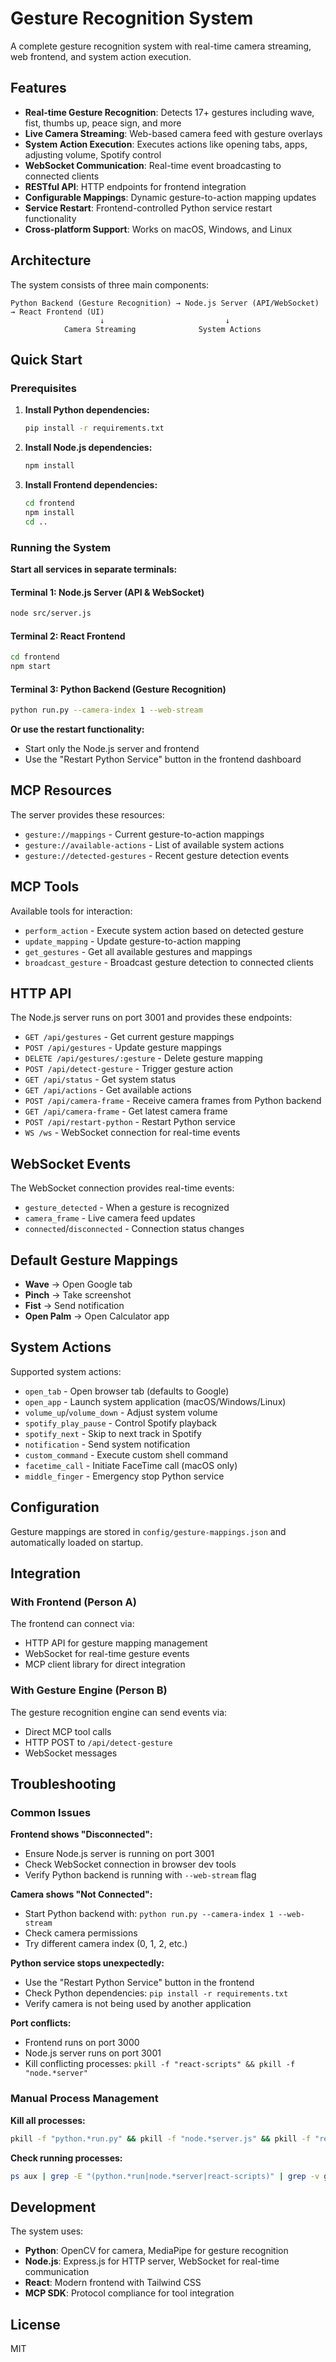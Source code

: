 # Gesture Recognition System

A complete gesture recognition system with real-time camera streaming, web frontend, and system action execution.

## Features

- **Real-time Gesture Recognition**: Detects 17+ gestures including wave, fist, thumbs up, peace sign, and more
- **Live Camera Streaming**: Web-based camera feed with gesture overlays
- **System Action Execution**: Executes actions like opening tabs, apps, adjusting volume, Spotify control
- **WebSocket Communication**: Real-time event broadcasting to connected clients
- **RESTful API**: HTTP endpoints for frontend integration
- **Configurable Mappings**: Dynamic gesture-to-action mapping updates
- **Service Restart**: Frontend-controlled Python service restart functionality
- **Cross-platform Support**: Works on macOS, Windows, and Linux

## Architecture

The system consists of three main components:

```
Python Backend (Gesture Recognition) → Node.js Server (API/WebSocket) → React Frontend (UI)
                    ↓                           ↓
            Camera Streaming              System Actions
```

## Quick Start

### Prerequisites

1. **Install Python dependencies:**
   ```bash
   pip install -r requirements.txt
   ```

2. **Install Node.js dependencies:**
   ```bash
   npm install
   ```

3. **Install Frontend dependencies:**
   ```bash
   cd frontend
   npm install
   cd ..
   ```

### Running the System

**Start all services in separate terminals:**

#### Terminal 1: Node.js Server (API & WebSocket)
```bash
node src/server.js
```

#### Terminal 2: React Frontend
```bash
cd frontend
npm start
```

#### Terminal 3: Python Backend (Gesture Recognition)
```bash
python run.py --camera-index 1 --web-stream
```

**Or use the restart functionality:**
- Start only the Node.js server and frontend
- Use the "Restart Python Service" button in the frontend dashboard

## MCP Resources

The server provides these resources:

- `gesture://mappings` - Current gesture-to-action mappings
- `gesture://available-actions` - List of available system actions
- `gesture://detected-gestures` - Recent gesture detection events

## MCP Tools

Available tools for interaction:

- `perform_action` - Execute system action based on detected gesture
- `update_mapping` - Update gesture-to-action mapping
- `get_gestures` - Get all available gestures and mappings
- `broadcast_gesture` - Broadcast gesture detection to connected clients

## HTTP API

The Node.js server runs on port 3001 and provides these endpoints:

- `GET /api/gestures` - Get current gesture mappings
- `POST /api/gestures` - Update gesture mappings
- `DELETE /api/gestures/:gesture` - Delete gesture mapping
- `POST /api/detect-gesture` - Trigger gesture action
- `GET /api/status` - Get system status
- `GET /api/actions` - Get available actions
- `POST /api/camera-frame` - Receive camera frames from Python backend
- `GET /api/camera-frame` - Get latest camera frame
- `POST /api/restart-python` - Restart Python service
- `WS /ws` - WebSocket connection for real-time events

## WebSocket Events

The WebSocket connection provides real-time events:

- `gesture_detected` - When a gesture is recognized
- `camera_frame` - Live camera feed updates
- `connected`/`disconnected` - Connection status changes

## Default Gesture Mappings

- **Wave** → Open Google tab
- **Pinch** → Take screenshot
- **Fist** → Send notification
- **Open Palm** → Open Calculator app

## System Actions

Supported system actions:

- `open_tab` - Open browser tab (defaults to Google)
- `open_app` - Launch system application (macOS/Windows/Linux)
- `volume_up`/`volume_down` - Adjust system volume
- `spotify_play_pause` - Control Spotify playback
- `spotify_next` - Skip to next track in Spotify
- `notification` - Send system notification
- `custom_command` - Execute custom shell command
- `facetime_call` - Initiate FaceTime call (macOS only)
- `middle_finger` - Emergency stop Python service

## Configuration

Gesture mappings are stored in `config/gesture-mappings.json` and automatically loaded on startup.

## Integration

### With Frontend (Person A)
The frontend can connect via:
- HTTP API for gesture mapping management
- WebSocket for real-time gesture events
- MCP client library for direct integration

### With Gesture Engine (Person B)
The gesture recognition engine can send events via:
- Direct MCP tool calls
- HTTP POST to `/api/detect-gesture`
- WebSocket messages

## Troubleshooting

### Common Issues

**Frontend shows "Disconnected":**
- Ensure Node.js server is running on port 3001
- Check WebSocket connection in browser dev tools
- Verify Python backend is running with `--web-stream` flag

**Camera shows "Not Connected":**
- Start Python backend with: `python run.py --camera-index 1 --web-stream`
- Check camera permissions
- Try different camera index (0, 1, 2, etc.)

**Python service stops unexpectedly:**
- Use the "Restart Python Service" button in the frontend
- Check Python dependencies: `pip install -r requirements.txt`
- Verify camera is not being used by another application

**Port conflicts:**
- Frontend runs on port 3000
- Node.js server runs on port 3001
- Kill conflicting processes: `pkill -f "react-scripts" && pkill -f "node.*server"`

### Manual Process Management

**Kill all processes:**
```bash
pkill -f "python.*run.py" && pkill -f "node.*server.js" && pkill -f "react-scripts"
```

**Check running processes:**
```bash
ps aux | grep -E "(python.*run|node.*server|react-scripts)" | grep -v grep
```

## Development

The system uses:
- **Python**: OpenCV for camera, MediaPipe for gesture recognition
- **Node.js**: Express.js for HTTP server, WebSocket for real-time communication
- **React**: Modern frontend with Tailwind CSS
- **MCP SDK**: Protocol compliance for tool integration

## License

MIT